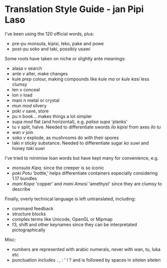 # Translation Style Guide - jan Pipi Laso

I've been using the 120 official words, plus:
- pre-pu monsuta, kipisi, leko, pake and powe
- post-pu soko and taki, possibly usawi

Some roots have taken on niche or slightly ante meanings:
- alasa *v* search
- ante *v* alter, make changes
- kule *prep* colour, making compounds like *kule ma* or *kule kasi* less clumsy
- len *v* conceal
- lon *v* load
- mani *n* metal or crystal
- mun *mod* silvery
- poki *v* save, store
- pu *n* book... makes things a lot simpler
- supa *mod* flat (and horizontal), e.g. *palisa supa* 'planks'
- tu *v* split, halve. Needed to differentiate swords *ilo kipisi* from axes *ilo tu*
- wan *v* join
- soko *v* explode, as mushrooms do with their spores
- taki *n* sticky substance. Needed to differentiate sugar *ko suwi* and honey *taki suwi*

I've tried to minimise loan words but have kept many for convenience, e.g.
- *monsuta Kipa,* since the creeper is so iconic
- *poki Potu* 'bottle,' helps differentiate containers especially considering 1.17 bundles
- *mani Kopa* 'copper' and *mani Amesi* 'amethyst' since they are clumsy to describe

Finally, overly technical language is left untranslated, including:
- command feedback
- structure blocks
- complex terms like Unicode, OpenGL or Mipmap
- f3, shift and other keynames since they can be interpretated pictographically

Misc:
- numbers are represented with arabic numerals, never with wan, tu, luka etc
- punctuation includes . , : ' ! ? and is followed by spaces in sitelen sitelen
